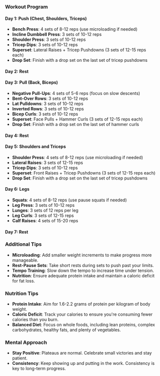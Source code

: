 ### Workout Program

#### Day 1: Push (Chest, Shoulders, Triceps)
- **Bench Press**: 4 sets of 8-12 reps (use microloading if needed)
- **Incline Dumbbell Press**: 3 sets of 10-12 reps
- **Shoulder Press**: 3 sets of 10-12 reps
- **Tricep Dips**: 3 sets of 10-12 reps
- **Superset**: Lateral Raises + Tricep Pushdowns (3 sets of 12-15 reps each)
- **Drop Set**: Finish with a drop set on the last set of tricep pushdowns

#### Day 2: Rest

#### Day 3: Pull (Back, Biceps)
- **Negative Pull-Ups**: 4 sets of 5-6 reps (focus on slow descents)
- **Bent-Over Rows**: 3 sets of 10-12 reps
- **Lat Pulldowns**: 3 sets of 10-12 reps
- **Inverted Rows**: 3 sets of 10-12 reps
- **Bicep Curls**: 3 sets of 10-12 reps
- **Superset**: Face Pulls + Hammer Curls (3 sets of 12-15 reps each)
- **Drop Set**: Finish with a drop set on the last set of hammer curls

#### Day 4: Rest

#### Day 5: Shoulders and Triceps
- **Shoulder Press**: 4 sets of 8-12 reps (use microloading if needed)
- **Lateral Raises**: 3 sets of 12-15 reps
- **Tricep Dips**: 3 sets of 10-12 reps
- **Superset**: Front Raises + Tricep Pushdowns (3 sets of 12-15 reps each)
- **Drop Set**: Finish with a drop set on the last set of tricep pushdowns

#### Day 6: Legs
- **Squats**: 4 sets of 8-12 reps (use pause squats if needed)
- **Leg Press**: 3 sets of 10-12 reps
- **Lunges**: 3 sets of 12 reps per leg
- **Leg Curls**: 3 sets of 12-15 reps
- **Calf Raises**: 4 sets of 15-20 reps

#### Day 7: Rest

### Additional Tips

- **Microloading**: Add smaller weight increments to make progress more manageable.
- **Rest-Pause Sets**: Take short rests during sets to push past your limits.
- **Tempo Training**: Slow down the tempo to increase time under tension.
- **Nutrition**: Ensure adequate protein intake and maintain a caloric deficit for fat loss.

### Nutrition Tips

- **Protein Intake**: Aim for 1.6-2.2 grams of protein per kilogram of body weight.
- **Caloric Deficit**: Track your calories to ensure you're consuming fewer calories than you burn.
- **Balanced Diet**: Focus on whole foods, including lean proteins, complex carbohydrates, healthy fats, and plenty of vegetables.

### Mental Approach

- **Stay Positive**: Plateaus are normal. Celebrate small victories and stay patient.
- **Consistency**: Keep showing up and putting in the work. Consistency is key to long-term progress.
